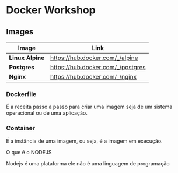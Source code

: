 # Docker Workshop

## Images

| Image            | Link                              |
| ---------------- | --------------------------------- |
| **Linux Alpine** | https://hub.docker.com/_/alpine   |
| **Postgres**     | https://hub.docker.com/_/postgres |
| **Nginx**        | https://hub.docker.com/_/nginx    |

### Dockerfile

É a receita passo a passo para criar uma imagem seja de um sistema operacional ou de uma aplicação.

### Container

É a instância de uma imagem, ou seja, é a imagem em execução.


O que é o NODEJS

Nodejs é uma plataforma ele não é uma linguagem de programação

